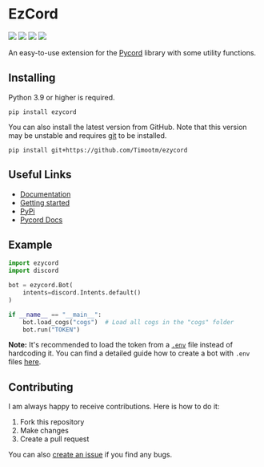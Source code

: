 # EzCord
[![](https://img.shields.io/discord/1010915072694046794?label=discord&style=for-the-badge&logo=discord&color=5865F2&logoColor=white)](https://discord.gg/zfvbjTEzv6)
[![](https://img.shields.io/pypi/v/ezcord.svg?style=for-the-badge&logo=pypi&color=yellow&logoColor=white)](https://pypi.org/project/ezcord/)
[![](https://img.shields.io/pypi/l/ezcord?style=for-the-badge)]()
[![](https://aschey.tech/tokei/github/tibue99/ezcord?style=for-the-badge)](https://github.com/tibue99/ezcord)

An easy-to-use extension for the [Pycord](https://github.com/Pycord-Development/pycord) library with some utility functions.

## Installing
Python 3.9 or higher is required.
```
pip install ezycord
```
You can also install the latest version from GitHub. Note that this version may be unstable
and requires [git](https://git-scm.com/downloads) to be installed.
```
pip install git+https://github.com/Timootm/ezycord
```

## Useful Links
- [Documentation](https://ezcord.readthedocs.io/)
- [Getting started](https://ezcord.readthedocs.io/en/latest/pages/getting_started.html)
- [PyPi](https://pypi.org/project/ezcord/)
- [Pycord Docs](https://docs.pycord.dev/)

## Example
```py
import ezycord
import discord

bot = ezycord.Bot(
    intents=discord.Intents.default()
)

if __name__ == "__main__":
    bot.load_cogs("cogs")  # Load all cogs in the "cogs" folder
    bot.run("TOKEN")
```
**Note:** It's recommended to load the token from a [`.env`](https://pypi.org/project/python-dotenv/) file
instead of hardcoding it. You can find a detailed guide how to create a bot with `.env` files [here](https://guide.pycord.dev/getting-started/creating-your-first-bot#protecting-tokens).

## Contributing
I am always happy to receive contributions. Here is how to do it:
1. Fork this repository
2. Make changes
3. Create a pull request

You can also [create an issue](https://github.com/tibue99/ezcord/issues/new) if you find any bugs.
